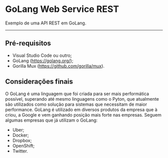 # GoLang Web Service REST

Exemplo de uma API REST em GoLang.

___

## Pré-requisitos
* Visual Studio Code ou outro;
* GoLang (https://golang.org/);
* Gorilla Mux (https://github.com/gorilla/mux).

## Considerações finais
O GoLang é uma linguagem que foi criada para ser mais performática possível, superando até mesmo linguagens como o Pyton, que atualmente são utilizados como solução para sistemas que necessitam de maior performance.
GoLang é utilizado em diversos produtos da empresa que à criou, a Google e vem ganhando posição mais forte nas empresas. Seguem algumas empresas que já utilizam o GoLang:
* Uber;
* Docker;
* Dropbox;
* OpenShift;
* Twitter.
